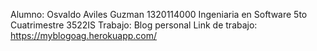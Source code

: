 Alumno: Osvaldo Aviles Guzman 1320114000
        Ingeniaria en Software
        5to Cuatrimestre
        3522IS
Trabajo: Blog personal
Link de trabajo: https://myblogoag.herokuapp.com/
